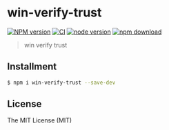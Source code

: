 # win-verify-trust

[![NPM version][npm-image]][npm-url]
[![CI][ci-image]][ci-url]
[![node version][node-image]][node-url]
[![npm download][download-image]][download-url]

[npm-image]: https://img.shields.io/npm/v/win-verify-trust.svg
[npm-url]: https://npmjs.org/package/win-verify-trust
[ci-image]: https://github.com/electron-modules/win-verify-trust/actions/workflows/ci.yml/badge.svg
[ci-url]: https://github.com/electron-modules/win-verify-trust/actions/workflows/ci.yml
[node-image]: https://img.shields.io/badge/node.js-%3E=_16-green.svg
[node-url]: http://nodejs.org/download/
[download-image]: https://img.shields.io/npm/dm/win-verify-trust.svg
[download-url]: https://npmjs.org/package/win-verify-trust

> win verify trust

## Installment

```bash
$ npm i win-verify-trust --save-dev
```

## License

The MIT License (MIT)
